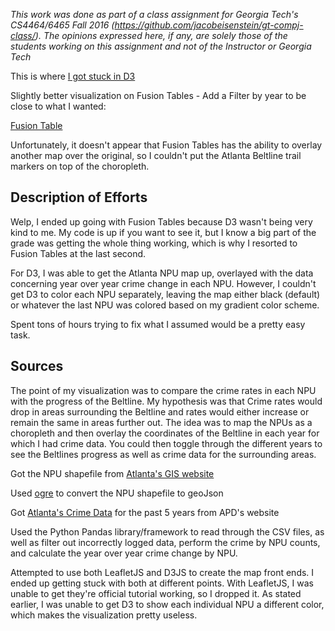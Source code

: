 *This work was done as part of a class assignment for Georgia Tech's CS4464/6465 Fall 2016 (https://github.com/jacobeisenstein/gt-compj-class/). The opinions expressed here, if any, are solely those of the students working on this assignment and not of the Instructor or Georgia Tech*

This is where [I got stuck in D3](http://sirhamy.com/projects/ATLBeltline/)

Slightly better visualization on Fusion Tables - Add a Filter by year to be close to what I wanted:

[Fusion Table](https://www.google.com/fusiontables/DataSource?docid=1RuFVwr39O6xRXmpR3DME--RpOSG9VxPjjaSTTjzo)

Unfortunately, it doesn't appear that Fusion Tables has the ability to overlay another map over the original, so I couldn't put the Atlanta Beltline trail markers on top of the choropleth.

## Description of Efforts

Welp, I ended up going with Fusion Tables because D3 wasn't being very kind to me. My code is up if you want to see it, but I know a big part of the grade was getting the whole thing working, which is why I resorted to Fusion Tables at the last second.

For D3, I was able to get the Atlanta NPU map up, overlayed with the data concerning year over year crime change in each NPU. However, I couldn't get D3 to color each NPU separately, leaving the map either black (default) or whatever the last NPU was colored based on my gradient color scheme.

Spent tons of hours trying to fix what I assumed would be a pretty easy task.

## Sources

The point of my visualization was to compare the crime rates in each NPU with the progress of the Beltline. My hypothesis was that Crime rates would drop in areas surrounding the Beltline and rates would either increase or remain the same in areas further out. The idea was to map the NPUs as a choropleth and then overlay the coordinates of the Beltline in each year for which I had crime data. You could then toggle through the different years to see the Beltlines progress as well as crime data for the surrounding areas.

Got the NPU shapefile from [Atlanta's GIS website](http://data.coaplan.opendata.arcgis.com/datasets/96338c8754654167aa981279a0a6f799_1)

Used [ogre]( https://ogre.adc4gis.com/) to convert the NPU shapefile to geoJson

Got [Atlanta's Crime Data](http://www.atlantapd.org/crimedatadownloads.aspx) for the past 5 years from APD's website

Used the Python Pandas library/framework to read through the CSV files, as well as filter out incorrectly logged data, perform the crime by NPU counts, and calculate the year over year crime change by NPU.

Attempted to use both LeafletJS and D3JS to create the map front ends. I ended up getting stuck with both at different points. With LeafletJS, I was unable to get they're official tutorial working, so I dropped it. As stated earlier, I was unable to get D3 to show each individual NPU a different color, which makes the visualization pretty useless.
